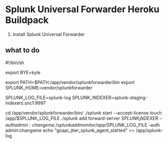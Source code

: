 # Splunk Universal Forwarder Heroku Buildpack

1. Install Splunk Universal Forwarder

## what to do

  #!/bin/sh

  export BYE=kyle

  export PATH=$PATH:/app/vendor/splunkforwarder/bin
  export SPLUNK_HOME=vendor/splunkforwarder

  SPLUNK_LOG_FILE=splunk-log 
  SPLUNK_INDEXER=splunk-staging-indexers.snc1:9997

  cd /app/vendor/splunkforwarder/bin/
  ./splunk start --accept-license
  touch /app/$SPLUNK_LOG_FILE
  ./splunk add forward-server $SPLUNK_INDEXER -auth admin:changeme
  ./splunk add monitor /app/$SPLUNK_LOG_FILE  -auth admin:changeme
  echo "goapi_jtier_splunk_agent_started" >> /app/splunk-log

